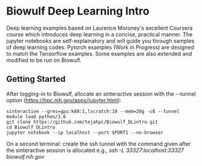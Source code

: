 # Biowulf Deep Learning Intro

Deep learning examples based on Laurence Moroney's excellent Coursera course which introduces deep learning in a concise, practical manner. The jupyter notebooks are self-explainatory and will guide you through samples of deep learning codes. Pytorch examples (Work in Progress) are designed to match the Tensorflow examples. Some examples are also extended and modified to be run on Biowulf. 

## Getting Started

After logging-in to Biowulf, allocate an sinteractive session with the --tunnel option (https://hpc.nih.gov/apps/jupyter.html):

```
sinteractive --gres=gpu:k80:1,lscratch:10 --mem=20g -c8 --tunnel
module load python/3.6
git clone https://github.com/tejahpc/Biowulf_DLintro.git
cd Biowulf_DLintro
jupyter notebook --ip localhost --port $PORT1 --no-browser
```

On a second terminal: create the ssh tunnel with the command given after the sinteractive session is allocated
e.g., *ssh  -L 33327:localhost:33327 biowulf.nih.gov*  





